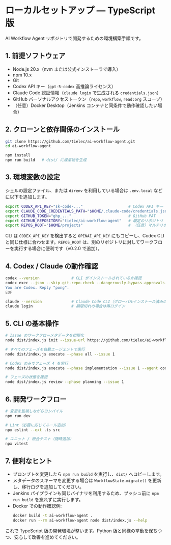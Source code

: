 # ローカルセットアップ ― TypeScript 版

AI Workflow Agent リポジトリで開発するための環境構築手順です。

## 1. 前提ソフトウェア

- Node.js 20.x（nvm または公式インストーラで導入）
- npm 10.x
- Git
- Codex API キー（`gpt-5-codex` 高推論ライセンス）
- Claude Code 認証情報（`claude login` で生成される `credentials.json`）
- GitHub パーソナルアクセストークン（`repo`, `workflow`, `read:org` スコープ）
- （任意）Docker Desktop（Jenkins コンテナと同条件で動作確認したい場合）

## 2. クローンと依存関係のインストール

```bash
git clone https://github.com/tielec/ai-workflow-agent.git
cd ai-workflow-agent

npm install
npm run build   # dist/ に成果物を生成
```

## 3. 環境変数の設定

シェルの設定ファイル、または `direnv` を利用している場合は `.env.local` などに以下を追加します。

```bash
export CODEX_API_KEY="sk-code-..."                    # Codex API キー
export CLAUDE_CODE_CREDENTIALS_PATH="$HOME/.claude-code/credentials.json"
export GITHUB_TOKEN="ghp_..."                         # GitHub PAT
export GITHUB_REPOSITORY="tielec/ai-workflow-agent"   # 既定のリポジトリ
export REPOS_ROOT="$HOME/projects"                    # （任意）マルチリポジトリ環境でのリポジトリ親ディレクトリ
```

CLI は `CODEX_API_KEY` を検出すると `OPENAI_API_KEY` にもコピーし、Codex CLI と同じ仕様に合わせます。`REPOS_ROOT` は、別のリポジトリに対してワークフローを実行する場合に便利です（v0.2.0 で追加）。

## 4. Codex / Claude の動作確認

```bash
codex --version              # CLI がインストールされているか確認
codex exec --json --skip-git-repo-check --dangerously-bypass-approvals-and-sandbox - <<'EOF'
You are Codex. Reply "pong".
EOF

claude --version             # Claude Code CLI（グローバルインストール済みの場合）
claude login                 # 期限切れの場合は再ログイン
```

## 5. CLI の基本操作

```bash
# Issue のワークフローメタデータを初期化
node dist/index.js init --issue-url https://github.com/tielec/ai-workflow-agent/issues/1

# すべてのフェーズを自動エージェントで実行
node dist/index.js execute --phase all --issue 1

# Codex のみでフェーズ 4 を実行
node dist/index.js execute --phase implementation --issue 1 --agent codex

# フェーズの状態を確認
node dist/index.js review --phase planning --issue 1
```

## 6. 開発ワークフロー

```bash
# 変更を監視しながらコンパイル
npm run dev

# Lint（必要に応じてルール追加）
npx eslint --ext .ts src

# ユニット / 統合テスト（随時追加）
npx vitest
```

## 7. 便利なヒント

- プロンプトを変更したら `npm run build` を実行し、`dist/` へコピーします。
- メタデータのスキーマを変更する場合は `WorkflowState.migrate()` を更新し、移行ログを追加してください。
- Jenkins パイプラインも同じバイナリを利用するため、プッシュ前に `npm run build` を忘れずに実行します。
- Docker での動作確認例:
  ```bash
  docker build -t ai-workflow-agent .
  docker run --rm ai-workflow-agent node dist/index.js --help
  ```

これで TypeScript 版の開発環境が整います。Python 版と同様の挙動を保ちつつ、安心して改善を進めてください。
